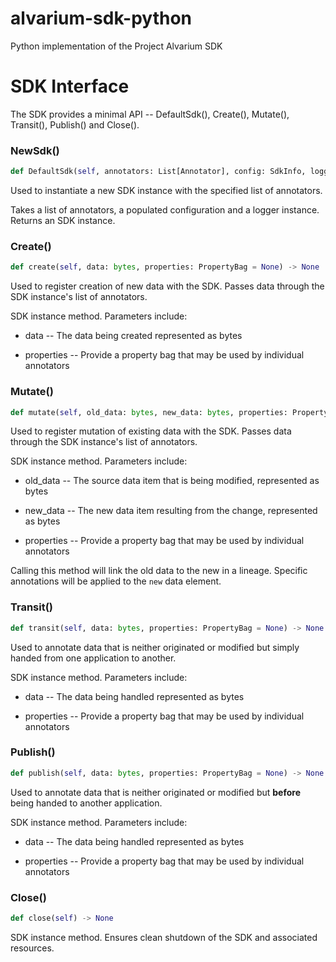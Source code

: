 # alvarium-sdk-python
Python implementation of the Project Alvarium SDK

# SDK Interface

The SDK provides a minimal API -- DefaultSdk(), Create(), Mutate(), Transit(), Publish() and Close().

### NewSdk()

```python
def DefaultSdk(self, annotators: List[Annotator], config: SdkInfo, logger: Logger) -> DefaultSdk
```

Used to instantiate a new SDK instance with the specified list of annotators.

Takes a list of annotators, a populated configuration and a logger instance. Returns an SDK instance.

### Create()

```python
def create(self, data: bytes, properties: PropertyBag = None) -> None
```

Used to register creation of new data with the SDK. Passes data through the SDK instance's list of annotators.

SDK instance method. Parameters include:


- data -- The data being created represented as bytes

- properties -- Provide a property bag that may be used by individual annotators
### Mutate()

```python
def mutate(self, old_data: bytes, new_data: bytes, properties: PropertyBag = None) -> None
```

Used to register mutation of existing data with the SDK. Passes data through the SDK instance's list of annotators.

SDK instance method. Parameters include:

- old_data -- The source data item that is being modified, represented as bytes

- new_data -- The new data item resulting from the change, represented as bytes

- properties -- Provide a property bag that may be used by individual annotators

Calling this method will link the old data to the new in a lineage. Specific annotations will be applied to the `new` data element.

### Transit()

```python
def transit(self, data: bytes, properties: PropertyBag = None) -> None
```

Used to annotate data that is neither originated or modified but simply handed from one application to another.

SDK instance method. Parameters include:

- data -- The data being handled represented as bytes

- properties -- Provide a property bag that may be used by individual annotators

### Publish()

```python
def publish(self, data: bytes, properties: PropertyBag = None) -> None
```

Used to annotate data that is neither originated or modified but **before** being handed to another application.

SDK instance method. Parameters include:

- data -- The data being handled represented as bytes

- properties -- Provide a property bag that may be used by individual annotators

### Close()

```python
def close(self) -> None
```

SDK instance method. Ensures clean shutdown of the SDK and associated resources.
